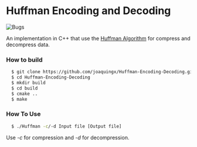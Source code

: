 # Huffman Encoding and Decoding
![Bugs](https://img.shields.io/badge/Bugs-Present-red.svg)

An implementation in C++ that use the [Huffman Algorithm](https://en.wikipedia.org/wiki/Huffman_coding) for compress and decompress data.
### How to build
```sh
  $ git clone https://github.com/joaquingx/Huffman-Encoding-Decoding.git
  $ cd Huffman-Encoding-Decoding
  $ mkdir build
  $ cd build
  $ cmake ..
  $ make
```

### How To Use

```sh
  $ ./Huffman -c/-d Input file [Output file]
```
Use *-c* for compression and *-d* for decompression. 




